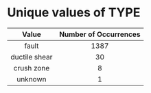 
Unique values of TYPE
=====================

|Value|Number of Occurrences|
| :---: | :---: |
|fault|1387|
|ductile shear|30|
|crush zone|8|
|unknown|1|

